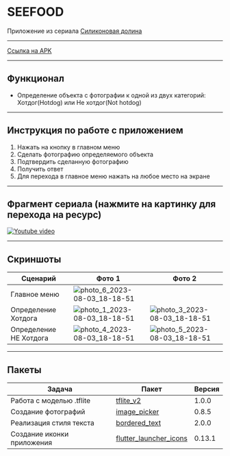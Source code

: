 # SEEFOOD
Приложение из сериала [Силиконовая долина](https://www.kinopoisk.ru/series/723959/)

---

[Ссылка на APK](https://github.com/VARWA/hotdog_or_not_hotdog/releases/tag/v1.0.0)

---

## Функционал
- Определение объекта с фотографии к одной из двух категорий: Хотдог(Hotdog) или Не хотдог(Not hotdog)

---

## Инструкция по работе с приложением
1. Нажать на кнопку в главном меню
2. Сделать фотографию определяемого объекта
3. Подтвердить сделанную фотографию
4. Получить ответ
5. Для перехода в главное меню нажать на любое место на экране

--- 
## Фрагмент сериала (нажмите на картинку для перехода на ресурс)
[![Youtube video](https://img.youtube.com/vi/vIci3C4JkL0/0.jpg)](https://www.youtube.com/watch?v=vIci3C4JkL0 "Youtube")

---

## Скриншоты
| Сценарий               | Фото 1                                                                                                                             | Фото 2                                                                                                                             |
|------------------------|------------------------------------------------------------------------------------------------------------------------------------|------------------------------------------------------------------------------------------------------------------------------------|
| Главное меню           | ![photo_6_2023-08-03_18-18-51](https://github.com/VARWA/hotdog_or_not_hotdog/assets/60575285/5bf34772-5afe-4b15-a643-6e867fa32a62) |                                                                                                                                    |
| Определение Хотдога    | ![photo_1_2023-08-03_18-18-51](https://github.com/VARWA/hotdog_or_not_hotdog/assets/60575285/193ec0e3-4383-4422-bb56-bed4831c4538) | ![photo_3_2023-08-03_18-18-51](https://github.com/VARWA/hotdog_or_not_hotdog/assets/60575285/0eeae28b-d2cd-4b76-904a-822b944aced3) |
| Определение НЕ Хотдога | ![photo_4_2023-08-03_18-18-51](https://github.com/VARWA/hotdog_or_not_hotdog/assets/60575285/486a169f-c00f-4c8f-9e2e-25aa6751bbe1) | ![photo_5_2023-08-03_18-18-51](https://github.com/VARWA/hotdog_or_not_hotdog/assets/60575285/8011e04a-7ff5-44b0-b5c7-cadbcd546d10) |

---

## Пакеты
| Задача                     | Пакет                                                                     | Версия |
|----------------------------|---------------------------------------------------------------------------|--------|
| Работа с моделью .tflite   | [tflite_v2](https://pub.dev/packages/tflite_v2)                           | 1.0.0  |
| Создание фотографий        | [image_picker](https://pub.dev/packages/image_picker)                     | 0.8.5  |
| Реализация стиля текста            | [bordered_text](https://pub.dev/packages/bordered_text)                   | 2.0.0  |
| Создание иконки приложения | [flutter_launcher_icons](https://pub.dev/packages/flutter_launcher_icons) | 0.13.1 |
